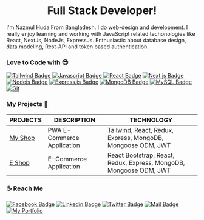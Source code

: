 <p align="center"> 
 <h1 align="center">Full Stack Developer!</h1>
</p> 
  
<p>I'm Nazmul Huda From Bangladesh. I do web-design and development. I really enjoy learning  and working with JavaScript related techonologies like React, NextJs, NodeJs, ExpressJs. Enthusiastic about database design, data modeling, Rest-API and token based authentication.</p>
 
### Love to Code with 😎
[![Tailwind Badge](https://img.shields.io/badge/-Tailwindcss-44bcd8?style=for-the-badge&labelColor=black&logo=tailwindcss&logoColor=44bcd8)](#)
[![Javascript Badge](https://img.shields.io/badge/-Javascript-F0DB4F?style=for-the-badge&labelColor=black&logo=javascript&logoColor=F0DB4F)](#)
[![React Badge](https://img.shields.io/badge/-React-61DBFB?style=for-the-badge&labelColor=black&logo=react&logoColor=61DBFB)](#) 
[![Next.js Badge](https://img.shields.io/badge/next.js-000000?style=for-the-badge&logo=nextdotjs&logoColor=white)](#) 
[![Nodejs Badge](https://img.shields.io/badge/-Nodejs-3C873A?style=for-the-badge&labelColor=black&logo=node.js&logoColor=3C873A)](#) 
[![Express.js Badge](https://img.shields.io/badge/Express.js-000000?style=for-the-badge&logo=express&logoColor=white)](#) 
[![MongoDB Badge](https://img.shields.io/badge/MongoDB-4EA94B?style=for-the-badge&logo=mongodb&logoColor=white)](#)
[![MySQL Badge](https://img.shields.io/badge/MySQL-e07b39?style=for-the-badge&logo=mysql&logoColor=2192ba)](#) 
[![Git](https://img.shields.io/badge/Git-F05032?style=for-the-badge&logo=git&logoColor=2192ba)](#)


### My Projects 🚀

|PROJECTS | DESCRIPTION | TECHNOLOGY |
| ------ | ------ | ------ |
| <a href="https://pronazmul.netlify.app/" target="_blank">My Shop</a> | PWA E-Commerce Application | Tailwind, React, Redux, Express, MongoDB, Mongoose ODM, JWT |
| <a href="http://ecomnazmul.herokuapp.com/" target="_blank">E Shop</a> | E-Commerce Application | React Bootstrap, React, Redux, Express, MongoDB, Mongoose ODM, JWT |


### ☕ Reach Me
[![Facebook Badge](https://img.shields.io/badge/Facebook-1877F2?style=for-the-badge&logo=facebook&logoColor=white)](https://www.facebook.com/devnazmul) 
[![Linkedin Badge](https://img.shields.io/badge/LinkedIn-0077B5?style=for-the-badge&logo=linkedin&logoColor=white)](https://www.linkedin.com/in/pronazmul/ ) 
[![Twitter Badge](https://img.shields.io/badge/Twitter-1DA1F2?style=for-the-badge&logo=twitter&logoColor=white)](https://twitter.com/pronazmul) 
[![Mail Badge](https://img.shields.io/badge/Gmail-D14836?style=for-the-badge&logo=gmail&logoColor=white)](mailto:developernazmul@gmail.com)
[![My Portfolio](https://img.shields.io/badge/Portfolio-0A0A0A?style=for-the-badge&logo=dev.to&logoColor=white)](http://pronazmul.com/)	

